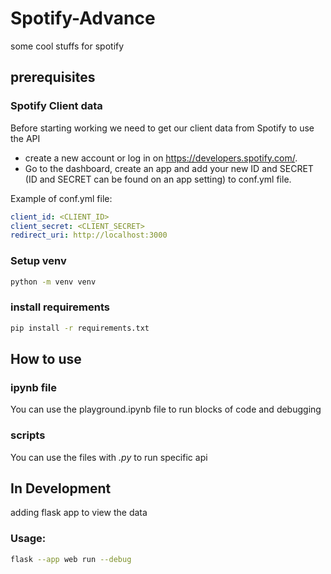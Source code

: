 # Spotify-Advance
some cool stuffs for spotify

## prerequisites
### Spotify Client data
Before starting working we need to get our client data from Spotify to use the API
- create a new account or log in on https://developers.spotify.com/.
- Go to the dashboard, create an app and add your new ID and SECRET (ID and SECRET can be found on an app setting) to conf.yml file.

Example of conf.yml file:
```yaml
client_id: <CLIENT_ID>
client_secret: <CLIENT_SECRET>
redirect_uri: http://localhost:3000
```

### Setup venv
```bash
python -m venv venv
```

### install requirements
```bash
pip install -r requirements.txt
```

## How to use
### ipynb file
You can use the playground.ipynb file to run blocks of code and debugging

### scripts
You can use the files with *.py* to run specific api

## In Development
adding flask app to view the data

### Usage:
```bash
flask --app web run --debug
```
